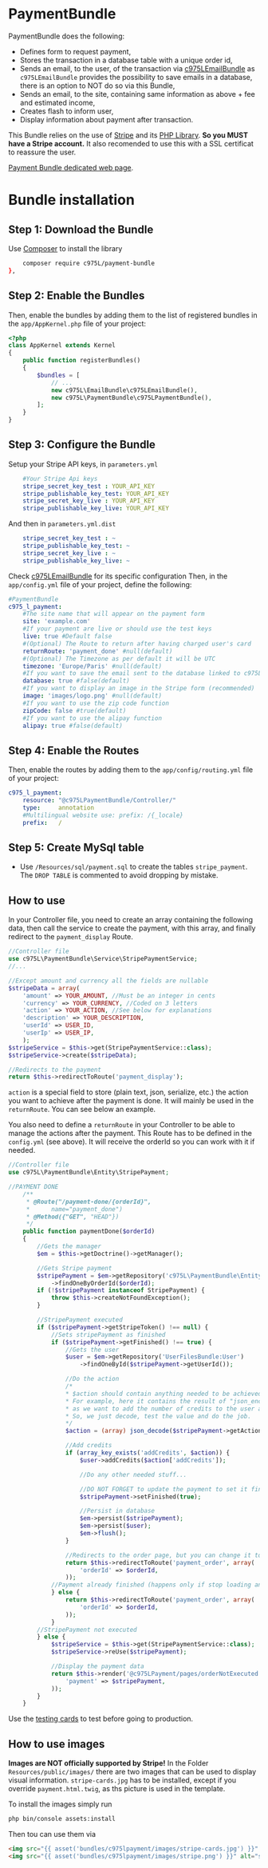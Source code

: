 PaymentBundle
=============

PaymentBundle does the following:

- Defines form to request payment,
- Stores the transaction in a database table with a unique order id,
- Sends an email, to the user, of the transaction via [c975LEmailBundle](https://github.com/975L/EmailBundle) as `c975LEmailBundle` provides the possibility to save emails in a database, there is an option to NOT do so via this Bundle,
- Sends an email, to the site, containing same information as above + fee and estimated income,
- Creates flash to inform user,
- Display information about payment after transaction.

This Bundle relies on the use of [Stripe](https://stripe.com/) and its [PHP Library](https://github.com/stripe/stripe-php).
**So you MUST have a Stripe account.**
It also recomended to use this with a SSL certificat to reassure the user.

[Payment Bundle dedicated web page](https://975l.com/en/pages/payment-bundle).

Bundle installation
===================

Step 1: Download the Bundle
---------------------------
Use [Composer](https://getcomposer.org) to install the library
```bash
    composer require c975L/payment-bundle
},
```

Step 2: Enable the Bundles
--------------------------
Then, enable the bundles by adding them to the list of registered bundles in the `app/AppKernel.php` file of your project:

```php
<?php
class AppKernel extends Kernel
{
    public function registerBundles()
    {
        $bundles = [
            // ...
            new c975L\EmailBundle\c975LEmailBundle(),
            new c975L\PaymentBundle\c975LPaymentBundle(),
        ];
    }
}
```

Step 3: Configure the Bundle
----------------------------
Setup your Stripe API keys, in `parameters.yml`
```yml
    #Your Stripe Api keys
    stripe_secret_key_test : YOUR_API_KEY
    stripe_publishable_key_test: YOUR_API_KEY
    stripe_secret_key_live : YOUR_API_KEY
    stripe_publishable_key_live: YOUR_API_KEY
```

And then in `parameters.yml.dist`
```yml
    stripe_secret_key_test : ~
    stripe_publishable_key_test: ~
    stripe_secret_key_live : ~
    stripe_publishable_key_live: ~
```

Check [c975LEmailBundle](https://github.com/975L/EmailBundle)  for its specific configuration
Then, in the `app/config.yml` file of your project, define the following:

```yml
#PaymentBundle
c975_l_payment:
    #The site name that will appear on the payment form
    site: 'example.com'
    #If your payment are live or should use the test keys
    live: true #Default false
    #(Optional) The Route to return after having charged user's card
    returnRoute: 'payment_done' #null(default)
    #(Optional) The Timezone as per default it will be UTC
    timezone: 'Europe/Paris' #null(default)
    #If you want to save the email sent to the database linked to c975L/EmailBundle, see https://github.com/975L/EmailBundle
    database: true #false(default)
    #If you want to display an image in the Stripe form (recommended)
    image: 'images/logo.png' #null(default)
    #If you want to use the zip code function
    zipCode: false #true(default)
    #If you want to use the alipay function
    alipay: true #false(default)
```

Step 4: Enable the Routes
-------------------------
Then, enable the routes by adding them to the `app/config/routing.yml` file of your project:

```yml
c975_l_payment:
    resource: "@c975LPaymentBundle/Controller/"
    type:     annotation
    #Multilingual website use: prefix: /{_locale}
    prefix:   /
```

Step 5: Create MySql table
--------------------------
- Use `/Resources/sql/payment.sql` to create the tables `stripe_payment`. The `DROP TABLE` is commented to avoid dropping by mistake.

How to use
----------
In your Controller file, you need to create an array containing the following data, then call the service to create the payment, with this array, and finally redirect to the `payment_display` Route.

```php
//Controller file
use c975L\PaymentBundle\Service\StripePaymentService;
//...

//Except amount and currency all the fields are nullable
$stripeData = array(
    'amount' => YOUR_AMOUNT, //Must be an integer in cents
    'currency' => YOUR_CURRENCY, //Coded on 3 letters
    'action' => YOUR_ACTION, //See below for explanations
    'description' => YOUR_DESCRIPTION,
    'userId' => USER_ID,
    'userIp' => USER_IP,
    );
$stripeService = $this->get(StripePaymentService::class);
$stripeService->create($stripeData);

//Redirects to the payment
return $this->redirectToRoute('payment_display');

```
`action` is a special field to store (plain text, json, serialize, etc.) the action you want to achieve after the payment is done. It will mainly be used in the `returnRoute`. You can see below an example.

You also need to define a `returnRoute` in your Controller to be able to manage the actions after the payment. This Route has to be defined in the `config.yml` (see above). It will receive the orderId so you can work with it if needed.
```php
//Controller file
use c975L\PaymentBundle\Entity\StripePayment;

//PAYMENT DONE
    /**
     * @Route("/payment-done/{orderId}",
     *      name="payment_done")
     * @Method({"GET", "HEAD"})
     */
    public function paymentDone($orderId)
    {
        //Gets the manager
        $em = $this->getDoctrine()->getManager();

        //Gets Stripe payment
        $stripePayment = $em->getRepository('c975L\PaymentBundle\Entity\StripePayment')
            ->findOneByOrderId($orderId);
        if (!$stripePayment instanceof StripePayment) {
            throw $this->createNotFoundException();
        }

        //StripePayment executed
        if ($stripePayment->getStripeToken() !== null) {
            //Sets stripePayment as finished
            if ($stripePayment->getFinished() !== true) {
                //Gets the user
                $user = $em->getRepository('UserFilesBundle:User')
                    ->findOneById($stripePayment->getUserId());

                //Do the action
                /*
                * $action should contain anything needed to be achieved after payment is ok.
                * For example, here it contains the result of "json_encode(array('addCredits' => $credits));",
                * as we want to add the number of credits to the user after payment.
                * So, we just decode, test the value and do the job.
                */
                $action = (array) json_decode($stripePayment->getAction());

                //Add credits
                if (array_key_exists('addCredits', $action)) {
                    $user->addCredits($action['addCredits']);

                    //Do any other needed stuff...

                    //DO NOT FORGET to update the payment to set it finished
                    $stripePayment->setFinished(true);

                    //Persist in database
                    $em->persist($stripePayment);
                    $em->persist($user);
                    $em->flush();
                }

                //Redirects to the order page, but you can change it to your own
                return $this->redirectToRoute('payment_order', array(
                    'orderId' => $orderId,
                ));
            //Payment already finished (happens only if stop loading an refresh of the order page)
            } else {
                return $this->redirectToRoute('payment_order', array(
                    'orderId' => $orderId,
                ));
            }
        //StripePayment not executed
        } else {
            $stripeService = $this->get(StripePaymentService::class);
            $stripeService->reUse($stripePayment);

            //Display the payment data
            return $this->render('@c975LPayment/pages/orderNotExecuted.html.twig', array(
                'payment' => $stripePayment,
            ));
        }
    }
```
Use the [testing cards](https://stripe.com/docs/testing) to test before going to production.

How to use images
-----------------
**Images are NOT officially supported by Stripe!**
In the Folder `Resources/public/images/` there are two images that can be used to display visual information. `stripe-cards.jpg` has to be installed, except if you override `payment.html.twig`, as ths picture is used in the template.

To install the images simply run
```bash
php bin/console assets:install
```
Then tou can use them via
```html
<img src="{{ asset('bundles/c975lpayment/images/stripe-cards.jpg') }}" alt="stripe cards" />
<img src="{{ asset('bundles/c975lpayment/images/stripe.png') }}" alt="stripe" />
```